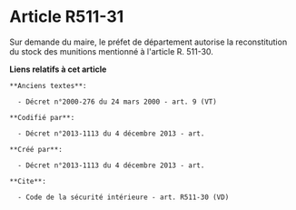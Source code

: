 # Article R511-31

Sur demande du maire, le préfet de département autorise la reconstitution du stock des munitions mentionné à l'article R.
511-30.

**Liens relatifs à cet article**

	**Anciens textes**:

	  - Décret n°2000-276 du 24 mars 2000 - art. 9 (VT)

	**Codifié par**:

	  - Décret n°2013-1113 du 4 décembre 2013 - art.

	**Créé par**:

	  - Décret n°2013-1113 du 4 décembre 2013 - art.

	**Cite**:

	  - Code de la sécurité intérieure - art. R511-30 (VD)
